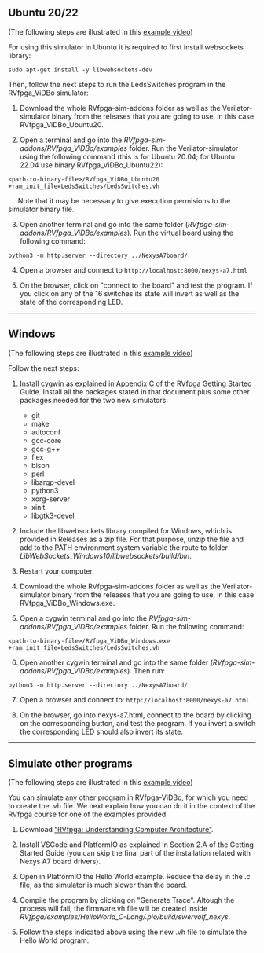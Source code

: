 ## **Ubuntu 20/22**

(The following steps are illustrated in this [example video](https://drive.google.com/file/d/1zgGUX6UYnExh1JYof4PiJ6gxi6pZvngT/view?usp=sharing))

For using this simulator in Ubuntu it is required to first install websockets library: 

```
sudo apt-get install -y libwebsockets-dev
```

Then, follow the next steps to run the LedsSwitches program in the RVfpga_ViDBo simulator:

1. Download the whole RVfpga-sim-addons folder as well as the Verilator-simulator binary from the releases that you are going to use, in this case RVfpga_ViDBo_Ubuntu20.

2. Open a terminal and go into the *RVfpga-sim-addons/RVfpga_ViDBo/examples* folder. Run the Verilator-simulator using the following command (this is for Ubuntu 20.04; for Ubuntu 22.04 use binary RVfpga_ViDBo_Ubuntu22): 
```
<path-to-binary-file>/RVfpga_ViDBo_Ubuntu20 +ram_init_file=LedsSwitches/LedsSwitches.vh
```
&nbsp;&nbsp;&nbsp;&nbsp;&nbsp;Note that it may be necessary to give execution permisions to the simulator binary file.

3. Open another terminal and go into the same folder (*RVfpga-sim-addons/RVfpga_ViDBo/examples*). Run the virtual board using the following command:
```
python3 -m http.server --directory ../NexysA7board/
```
4. Open a browser and connect to `http://localhost:8000/nexys-a7.html`

5. On the browser, click on "connect to the board" and test the program. If you click on any of the 16 switches its state will invert as well as the state of the corresponding LED.

___


## **Windows**

(The following steps are illustrated in this [example video](https://drive.google.com/file/d/1_jsrZ2zuCW3KN73M03rk-F63tagk3Ew8/view?usp=sharing))

Follow the next steps:

1. Install cygwin as explained in Appendix C of the RVfpga Getting Started Guide. Install all the packages stated in that document plus some other packages needed for the two new simulators:

    * git
    * make 
    * autoconf
    * gcc-core 
    * gcc-g++ 
    * flex
    * bison
    * perl
    * libargp-devel
    * python3
    * xorg-server
    * xinit
    * libgtk3-devel

2. Include the libwebsockets library compiled for Windows, which is provided in Releases as a zip file. For that purpose, unzip the file and add to the PATH environment system variable the route to folder *LibWebSockets_Windows10/libwebsockets/build/bin*.

3. Restart your computer.

4. Download the whole RVfpga-sim-addons folder as well as the Verilator-simulator binary from the releases that you are going to use, in this case RVfpga_ViDBo_Windows.exe.

5. Open a cygwin terminal and go into the *RVfpga-sim-addons/RVfpga_ViDBo/examples* folder. Run the following command:

```
<path-to-binary-file>/RVfpga_ViDBo_Windows.exe +ram_init_file=LedsSwitches/LedsSwitches.vh
```

6. Open another cygwin terminal and go into the same folder (*RVfpga-sim-addons/RVfpga_ViDBo/examples*). Then run: 

```
python3 -m http.server --directory ../NexysA7board/
```

7. Open a browser and connect to: ```http://localhost:8000/nexys-a7.html```

8. On the browser, go into nexys-a7.html, connect to the board by clicking on the corresponding button, and test the program. If you invert a switch the corresponding LED should also invert its state.


___


## **Simulate other programs**

(The following steps are illustrated in this [example video](https://drive.google.com/file/d/1rVUCEtV2jJZcxwa7RUylmWUISDBItj0E/view?usp=sharing))

You can simulate any other program in RVfpga-ViDBo, for which you need to create the .vh file. We next explain how you can do it in the context of the RVfpga course for one of the examples provided.

1. Download [“RVfpga: Understanding Computer Architecture”](https://university.imgtec.com/rvfpga-download-page-en/).

2. Install VSCode and PlatformIO as explained in Section 2.A of the Getting Started Guide (you can skip the final part of the installation related with Nexys A7 board drivers).

3. Open in PlatformIO the Hello World example. Reduce the delay in the .c file, as the simulator is much slower than the board.

4. Compile the program by clicking on "Generate Trace". Altough the process will fail, the firmware.vh file will be created inside *RVfpga/examples/HelloWorld_C-Lang/.pio/build/swervolf_nexys*.

5. Follow the steps indicated above using the new .vh file to simulate the Hello World program.
